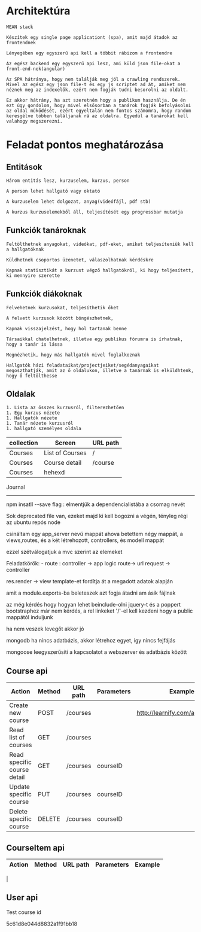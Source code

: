 # Architektúra 
    MEAN stack

    Készítek egy single page applicationt (spa), amit majd átadok az frontendnek

    Lényegében egy egyszerű api kell a többit rábizom a frontendre

    Az egész backend egy egyszerű api lesz, ami küld json file-okat a front-end-nek(angular)
    
    Az SPA hátránya, hogy nem találják meg jól a crawling rendszerek. Mivel az egész egy json file-t és egy js scriptet ad át, amiket nem néznek meg az indexelők, ezért nem fogják tudni besorolni az oldalt. 

    Ez akkor hátrány, ha azt szeretném hogy a publikum használja. De én ezt úgy gondolom, hogy mivel elsősorban a tanárok fogják befolyásolni az oldal működését, ezért egyeltalán nem fontos számomra, hogy random keresgélve többen találjanak rá az oldalra. Egyedül a tanárokat kell valahogy megszerezni.

# Feladat pontos meghatározása

## Entitások
    Három entitás lesz, kurzuselem, kurzus, person

    A person lehet hallgató vagy oktató

    A kurzuselem lehet dolgozat, anyag(videófájl, pdf stb)

    A kurzus kurzuselemekből áll, teljesítését egy progressbar mutatja

## Funkciók tanároknak

    Feltölthetnek anyagokat, videókat, pdf-eket, amiket teljesíteniük kell a hallgatóknak

    Küldhetnek csoportos üzenetet, válaszolhatnak kérdéskre

    Kapnak statisztikát a kurzust végző hallgatókról, ki hogy teljesített, ki mennyire szerette

## Funkciók diákoknak

    Felvehetnek kurzusokat, teljesíthetik őket

    A felvett kurzusok között böngészhetnek,

    Kapnak visszajelzést, hogy hol tartanak benne

    Társaikkal chatelhetnek, illetve egy publikus fórumra is írhatnak, hogy a tanár is lássa

    Megnézhetik, hogy más hallgatók mivel foglalkoznak

    Hallgatók házi feladataikat/projectjeiket/segédanyagaikat megoszthatják, amit az ő oldalukon, illetve a tanárnak is elküldhtenk, hogy ő feltölthesse

## Oldalak 

    1. Lista az összes kurzusról, filterezhetően 
    1. Egy kurzus nézete
    1. Hallgatók nézete
    1. Tanár nézete kurzusról
    1. hallgató személyes oldala

|collection| Screen | URL path|
|---|---|---|
|Courses| List of Courses| / |
|Courses| Course detail | /course |
|Courses | hehexd | | 


Journal
***************************************************************************

npm insatll --save flag : elmentjük a dependencialistába a csomag nevét 

Sok deprecated file van, ezeket majd ki kell bogozni a végén, tényleg régi az ubuntu repós node

csináltam egy app_server nevű mappát ahova betettem négy mappát, a views,routes, és a két létrehozott, controllers, és modell mappát 

ezzel szétválogatjuk a mvc szerint az elemeket

Feladatkörök:
    - route : controller -> app logic route-> url request -> controller


res.render -> view template-et fordítja át a megadott adatok alapján

amit a module.exports-ba beleteszek azt fogja átadni am ásik fájlnak

az még kérdés hogy hogyan lehet beinclude-olni jquery-t és a poppert bootstraphez
már nem kérdés, a rel linkeket '/'-el kell kezdeni hogy a public mappától induljunk

ha nem veszek levegőt akkor jó 



mongodb ha nincs adatbázis, akkor létrehoz egyet, így nincs fejfájás

mongoose leegyszerűsíti a kapcsolatot a webszerver és adatbázis között

## Course api 

|Action| Method | URL path | Parameters | Example
|---|---|---|---|---|
|Create new course | POST | /courses | |  http://learnify.com/api/locations|
|Read list of courses | GET | /courses | 
| Read specific course detail | GET | /courses| courseID   
| Update specific course | PUT | /courses | courseID ||
|Delete specific course | DELETE | /courses| courseID||

## CourseItem api
|Action| Method | URL path | Parameters | Example
|---|---|---|---|---|
|

## User api 
Test course id 

5c61d8e044d8832a1f91bb18